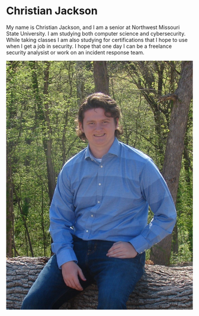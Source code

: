 # Christian Jackson

My name is Christian Jackson, and I am a senior at Northwest Missouri State University. I am studying both computer science and cybersecurity. While taking classes I am also studying for certifications that I hope to use when I get a job in security. I hope that one day I can be a freelance security analysist or work on an incident response team.

![Me](https://github.com/ChristianJBNB/assignment2-jackson/blob/main/IMG_1494.JPG?raw=true)